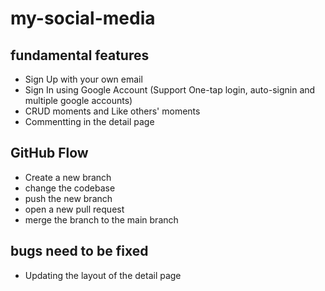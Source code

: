 # my-social-media

## fundamental features

- Sign Up with your own email
- Sign In using Google Account (Support One-tap login, auto-signin and multiple google accounts)
- CRUD moments and Like others' moments
- Commentting in the detail page

## GitHub Flow

- Create a new branch
- change the codebase
- push the new branch
- open a new pull request
- merge the branch to the main branch

## bugs need to be fixed

- Updating the layout of the detail page
